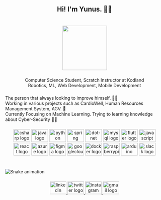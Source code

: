 <h2 align="center">Hi! I'm Yunus. 🙋‍♂️</h2>

###

<br clear="both">

<div align="center">
  <img height="141" src="https://media.giphy.com/media/kMdlyJ74u9khW/giphy.gif"  />
</div>

###

<p align="center">Computer Science Student, Scratch Instructor at Kodland<br>Robotics, ML, Web Development, Mobile Development</p>

###

<p align="left">The person that always looking to improve himself. 👨‍🍼<br>Working in various projects such as CardioWell, Human Resources Management System, AGV. 🤖<br>Currently Focusing on Machine Learning. Trying to learning knowledge about Cyber-Security 🐱‍💻</p>

###

<div align="center">
  <img src="https://cdn.jsdelivr.net/gh/devicons/devicon/icons/csharp/csharp-original.svg" height="40" width="53" alt="csharp logo"  />
  <img src="https://cdn.jsdelivr.net/gh/devicons/devicon/icons/java/java-original.svg" height="40" width="53" alt="java logo"  />
  <img src="https://cdn.jsdelivr.net/gh/devicons/devicon/icons/python/python-original.svg" height="40" width="53" alt="python logo"  />
  <img src="https://cdn.jsdelivr.net/gh/devicons/devicon/icons/spring/spring-original.svg" height="40" width="53" alt="spring logo"  />
  <img src="https://cdn.jsdelivr.net/gh/devicons/devicon/icons/dot-net/dot-net-original.svg" height="40" width="53" alt="dot-net logo"  />
  <img src="https://cdn.jsdelivr.net/gh/devicons/devicon/icons/mysql/mysql-original.svg" height="40" width="53" alt="mysql logo"  />
  <img src="https://cdn.jsdelivr.net/gh/devicons/devicon/icons/flutter/flutter-original.svg" height="40" width="53" alt="flutter logo"  />
  <img src="https://cdn.jsdelivr.net/gh/devicons/devicon/icons/javascript/javascript-original.svg" height="40" width="53" alt="javascript logo"  />
  <img src="https://cdn.jsdelivr.net/gh/devicons/devicon/icons/react/react-original.svg" height="40" width="53" alt="react logo"  />
  <img src="https://cdn.jsdelivr.net/gh/devicons/devicon/icons/azure/azure-original.svg" height="40" width="53" alt="azure logo"  />
  <img src="https://cdn.jsdelivr.net/gh/devicons/devicon/icons/figma/figma-original.svg" height="40" width="53" alt="figma logo"  />
  <img src="https://cdn.jsdelivr.net/gh/devicons/devicon/icons/googlecloud/googlecloud-original.svg" height="40" width="53" alt="googlecloud logo"  />
  <img src="https://cdn.jsdelivr.net/gh/devicons/devicon/icons/docker/docker-original.svg" height="40" width="53" alt="docker logo"  />
  <img src="https://cdn.jsdelivr.net/gh/devicons/devicon/icons/raspberrypi/raspberrypi-original.svg" height="40" width="53" alt="raspberrypi logo"  />
  <img src="https://cdn.jsdelivr.net/gh/devicons/devicon/icons/arduino/arduino-original.svg" height="40" width="53" alt="arduino logo"  />
  <img src="https://cdn.jsdelivr.net/gh/devicons/devicon/icons/slack/slack-original.svg" height="40" width="53" alt="slack logo"  />
</div>

###

<br clear="both">

<img src="https://raw.githubusercontent.com/ynskaydan/ynskaydan/output/snake.svg" alt="Snake animation" />

###

<div align="center">
  <a href="https://www.linkedin.com/in/ynskaydan/" target="_blank">
    <img src="https://raw.githubusercontent.com/maurodesouza/profile-readme-generator/master/src/assets/icons/social/linkedin/default.svg" width="52" height="40" alt="linkedin logo"  />
  </a>
  <a href="https://twitter.com/ynskaydan" target="_blank">
    <img src="https://raw.githubusercontent.com/maurodesouza/profile-readme-generator/master/src/assets/icons/social/twitter/default.svg" width="52" height="40" alt="twitter logo"  />
  </a>
  <a href="https://instagram.com/ynskaydan" target="_blank">
    <img src="https://raw.githubusercontent.com/maurodesouza/profile-readme-generator/master/src/assets/icons/social/instagram/default.svg" width="52" height="40" alt="instagram logo"  />
  </a>
  <a href="ynskaydan@gmail.com" target="_blank">
    <img src="https://raw.githubusercontent.com/maurodesouza/profile-readme-generator/master/src/assets/icons/social/gmail/default.svg" width="52" height="40" alt="gmail logo"  />
  </a>
</div>

###
